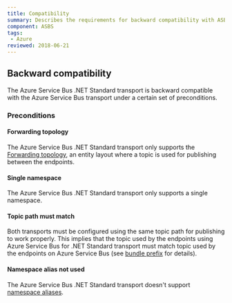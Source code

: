 ```yaml
---
title: Compatibility
summary: Describes the requirements for backward compatibility with ASB transport
component: ASBS
tags:
 - Azure
reviewed: 2018-06-21
---
```


## Backward compatibility

The Azure Service Bus .NET Standard transport is backward compatible with the Azure Service Bus transport under a certain set of preconditions.

### Preconditions

#### Forwarding topology

The Azure Service Bus .NET Standard transport only supports the [Forwarding topology](/transports/azure-service-bus/topologies/#versions-7-and-above-forwarding-topology), an entity layout where a topic is used for publishing between the endpoints.

#### Single namespace

The Azure Service Bus .NET Standard transport only supports a single namespace.

#### Topic path must match

Both transports must be configured using the same topic path for publishing to work properly. This implies that the topic used by the endpoints using Azure Service Bus for .NET Standard transport must match topic used by the endpoints on Azure Service Bus (see [bundle prefix](/transports/azure-service-bus/configuration/full.md#configuring-the-topology-forwarding-topology) for details).

#### Namespace alias not used

The Azure Service Bus .NET Standard transport doesn't support [namespace aliases](/transports/azure-service-bus/securing-connection-strings.md).